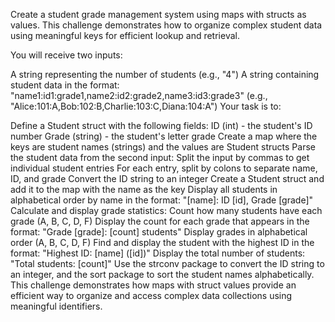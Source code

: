 Create a student grade management system using maps with structs as values. This challenge demonstrates how to organize complex student data using meaningful keys for efficient lookup and retrieval.

You will receive two inputs:

A string representing the number of students (e.g., "4")
A string containing student data in the format: "name1:id1:grade1,name2:id2:grade2,name3:id3:grade3" (e.g., "Alice:101:A,Bob:102:B,Charlie:103:C,Diana:104:A")
Your task is to:

Define a Student struct with the following fields:
ID (int) - the student's ID number
Grade (string) - the student's letter grade
Create a map where the keys are student names (strings) and the values are Student structs
Parse the student data from the second input:
Split the input by commas to get individual student entries
For each entry, split by colons to separate name, ID, and grade
Convert the ID string to an integer
Create a Student struct and add it to the map with the name as the key
Display all students in alphabetical order by name in the format: "[name]: ID [id], Grade [grade]"
Calculate and display grade statistics:
Count how many students have each grade (A, B, C, D, F)
Display the count for each grade that appears in the format: "Grade [grade]: [count] students"
Display grades in alphabetical order (A, B, C, D, F)
Find and display the student with the highest ID in the format: "Highest ID: [name] ([id])"
Display the total number of students: "Total students: [count]"
Use the strconv package to convert the ID string to an integer, and the sort package to sort the student names alphabetically. This challenge demonstrates how maps with struct values provide an efficient way to organize and access complex data collections using meaningful identifiers.